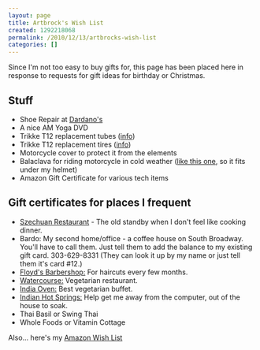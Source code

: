 ```yaml
---
layout: page
title: Artbrock's Wish List
created: 1292218068
permalink: /2010/12/13/artbrocks-wish-list
categories: []
---
```


Since I'm not too easy to buy gifts for, this page has been placed here in response to requests for gift ideas for birthday or Christmas.

## Stuff

- Shoe Repair at [Dardano's](/dardanos/shoe-repair)
- A nice AM Yoga DVD
- Trikke T12 replacement tubes ([info](/trikke/inner-tubes))
- Trikke T12 replacement tires ([info](/trikke/trikke-tire))
- Motorcycle cover to protect it from the elements
- Balaclava for riding motorcycle in cold weather ([like this one](/amazon/balaclava), so it fits under my
helmet)
- Amazon Gift Certificate for various tech items

## Gift certificates for places I frequent

- [Szechuan Restaurant](/szechuan) - The old standby when I don't feel like cooking dinner.
- Bardo: My second home/office - a coffee house on South Broadway.  You'll have to call them. Just tell them to add the balance to my existing gift card. 303-629-8331 (They can look it up by my name or just tell them it's card #12.)
- [Floyd's Barbershop:](/floyds-barber-shop) For haircuts every few months.
- [Watercourse:](/watercourse) Vegetarian restaurant.
- [India Oven:](/india-oven-denver) Best vegetarian buffet.
- [Indian Hot Springs:](/indian-hot-springs/certificate) Help get me away from the computer, out of the house to soak.
- Thai Basil or Swing Thai
- Whole Foods or Vitamin Cottage

Also… here's my <a href="/amazon/wish-list">Amazon Wish List</a>
